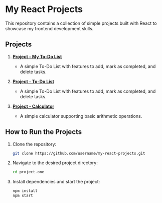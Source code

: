 # My React Projects

This repository contains a collection of simple projects built with React to showcase my frontend development skills.

## Projects

1. **[Project - My To-Do List](./project-one/README.md)**
    - A simple To-Do List with features to add, mark as completed, and delete tasks.

2. **[Project - To-Do List](./project-one/README.md)**
    - A simple To-Do List with features to add, mark as completed, and delete tasks.

3. **[Project - Calculator](./project-three/README.md)**
    - A simple calculator supporting basic arithmetic operations.

## How to Run the Projects

1. Clone the repository:
   ```bash
   git clone https://github.com/username/my-react-projects.git

2. Navigate to the desired project directory:
    ```bash
    cd project-one

3. Install dependencies and start the project:
   ```bash
   npm install
   npm start

